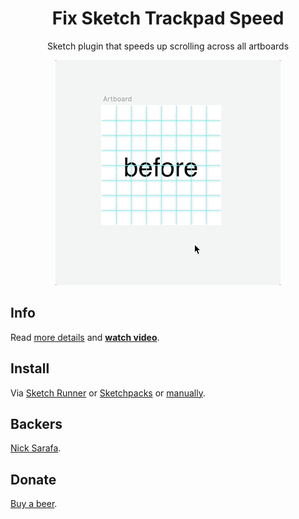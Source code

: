 <div align="center">

# Fix Sketch Trackpad Speed

Sketch plugin that speeds up scrolling across all artboards

![gif](res/gif.gif)

</div>

## Info

Read [more details](http://sketchplugins.com/d/481-mscontentdrawview-scrollwheelscroll-and-calculating-sketch-viewport) and [**watch video**](https://youtu.be/OPIw7HX1ILI).

## Install

Via [Sketch Runner](http://sketchrunner.com) or [Sketchpacks](https://sketchpacks.com/pravdomil/FixSketchTrackpadSpeed) or [manually](../../releases).

## Backers
[Nick Sarafa](https://github.com/nsarafa). 

## Donate

[Buy a beer](https://www.paypal.com/cgi-bin/webscr?cmd=_s-xclick&hosted_button_id=BCL2X3AFQBAP2&item_name=Fix%20Sketch%20Trackpad%20Speed%20Beer).
